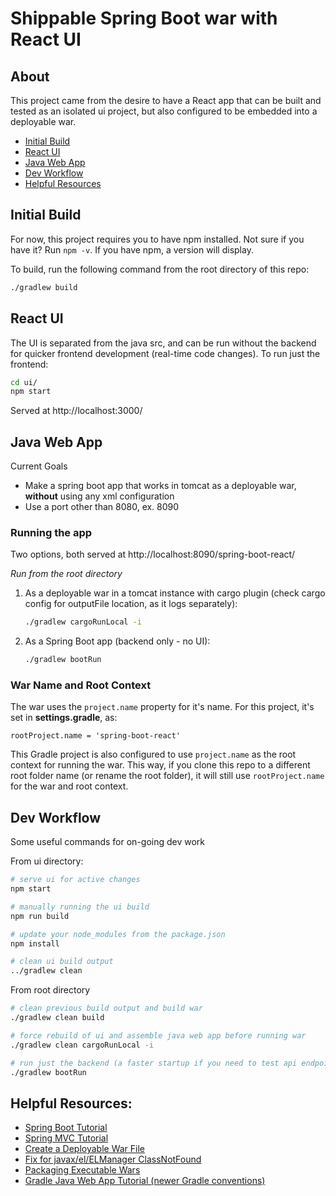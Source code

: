 # Shippable Spring Boot war with React UI

## About

This project came from the desire to have a React app that can be built and tested as an isolated ui project, but also configured to be embedded into a deployable war.

- [Initial Build](#initial-build)
- [React UI](#react-ui)
- [Java Web App](#java-web-app)
- [Dev Workflow](#dev-workflow)
- [Helpful Resources](#helpful-resources)

## Initial Build

For now, this project requires you to have npm installed. Not sure if you have it? Run `npm -v`. If you have npm, a version will display.

To build, run the following command from the root directory of this repo:

```bash
./gradlew build
```

## React UI

The UI is separated from the java src, and can be run without the backend for quicker frontend development (real-time code changes). To run just the frontend:

```bash
cd ui/
npm start
```
Served at http://localhost:3000/

## Java Web App

Current Goals
- Make a spring boot app that works in tomcat as a deployable war, **without** using any xml configuration
- Use a port other than 8080, ex. 8090

### Running the app

Two options, both served at http://localhost:8090/spring-boot-react/

_Run from the root directory_

1. As a deployable war in a tomcat instance with cargo plugin (check cargo config for outputFile location, as it logs separately):

    ```bash
    ./gradlew cargoRunLocal -i
    ```

2. As a Spring Boot app (backend only - no UI):

    ```bash
    ./gradlew bootRun
    ```

### War Name and Root Context

The war uses the `project.name` property for it's name. For this project, it's set in __settings.gradle__, as:

```properties
rootProject.name = 'spring-boot-react'
```

This Gradle project is also configured to use `project.name` as the root context for running the war. This way, if you clone this repo to a different root folder name (or rename the root folder), it will still use `rootProject.name` for the war and root context.

## Dev Workflow

Some useful commands for on-going dev work

From ui directory:
```bash
# serve ui for active changes
npm start

# manually running the ui build
npm run build

# update your node_modules from the package.json
npm install

# clean ui build output
../gradlew clean
```

From root directory
```bash
# clean previous build output and build war
./gradlew clean build

# force rebuild of ui and assemble java web app before running war
./gradlew clean cargoRunLocal -i

# run just the backend (a faster startup if you need to test api endpoints)
./gradlew bootRun
```

## Helpful Resources:

- [Spring Boot Tutorial](https://spring.io/guides/gs/spring-boot/)
- [Spring MVC Tutorial](https://spring.io/guides/gs/serving-web-content/)
- [Create a Deployable War File](https://docs.spring.io/spring-boot/docs/current/reference/htmlsingle/#howto-create-a-deployable-war-file)
- [Fix for javax/el/ELManager ClassNotFound](https://stackoverflow.com/a/49414569)
- [Packaging Executable Wars](https://docs.spring.io/spring-boot/docs/current/gradle-plugin/reference/html/#packaging-executable-wars)
- [Gradle Java Web App Tutorial (newer Gradle conventions)](https://guides.gradle.org/building-java-web-applications/)